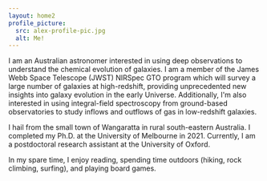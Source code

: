 ```yaml
---
layout: home2
profile_picture:
  src: alex-profile-pic.jpg
  alt: Me!
---
```


<meta name="google-site-verification" content="T55nRg--TLXg3F6lOe1Vh5Mw9-6_CL4IMdv1sX0buy0" />

<p>
I am an Australian astronomer interested in using deep observations to understand the chemical evolution of galaxies. I am a member of the James Webb Space Telescope (JWST) NIRSpec GTO program which will survey a large number of galaxies at high-redshift, providing unprecedented new insights into galaxy evolution in the early Universe. Additionally, I'm also interested in using integral-field spectroscopy from ground-based observatories to study inflows and outflows of gas in low-redshift galaxies.
</p>

<p>
I hail from the small town of Wangaratta in rural south-eastern Australia. I completed my Ph.D. at the University of Melbourne in 2021. Currently, I am a postdoctoral research assistant at the University of Oxford.
</p>

<p>
In my spare time, I enjoy reading, spending time outdoors (hiking, rock climbing, surfing), and playing board games.
</p>
